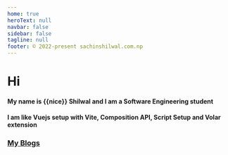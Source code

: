 ```yaml
---
home: true
heroText: null
navbar: false
sidebar: false
tagline: null
footer: © 2022-present sachinshilwal.com.np
---
```


# Hi

<h4>My name is {{nice}} Shilwal and I am a Software Engineering student </h4>

<h4> I am like Vuejs setup with Vite, Composition API, Script Setup and Volar extension</h4>

### [My Blogs](./blogIndex/)

<script setup>

const nice = "Sachin"

</script>